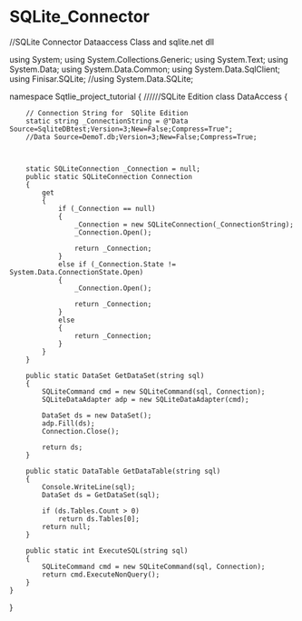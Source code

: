 # SQLite_Connector
//SQLite Connector Dataaccess Class and sqlite.net dll

using System;
using System.Collections.Generic;
using System.Text;
using System.Data;
using System.Data.Common;
using System.Data.SqlClient;
using Finisar.SQLite;
//using System.Data.SQLite;

namespace Sqtlie_project_tutorial
{
    //////SQLite Edition
    class DataAccess
    {

        // Connection String for  SQlite Edition
        static string _ConnectionString = @"Data Source=SqliteDBtest;Version=3;New=False;Compress=True";
        //Data Source=DemoT.db;Version=3;New=False;Compress=True;



        static SQLiteConnection _Connection = null;
        public static SQLiteConnection Connection
        {
            get
            {
                if (_Connection == null)
                {
                    _Connection = new SQLiteConnection(_ConnectionString);
                    _Connection.Open();

                    return _Connection;
                }
                else if (_Connection.State != System.Data.ConnectionState.Open)
                {
                    _Connection.Open();

                    return _Connection;
                }
                else
                {
                    return _Connection;
                }
            }
        }

        public static DataSet GetDataSet(string sql)
        {
            SQLiteCommand cmd = new SQLiteCommand(sql, Connection);
            SQLiteDataAdapter adp = new SQLiteDataAdapter(cmd);

            DataSet ds = new DataSet();
            adp.Fill(ds);
            Connection.Close();

            return ds;
        }

        public static DataTable GetDataTable(string sql)
        {
            Console.WriteLine(sql);
            DataSet ds = GetDataSet(sql);

            if (ds.Tables.Count > 0)
                return ds.Tables[0];
            return null;
        }

        public static int ExecuteSQL(string sql)
        {
            SQLiteCommand cmd = new SQLiteCommand(sql, Connection);
            return cmd.ExecuteNonQuery();
        }
    }

}
